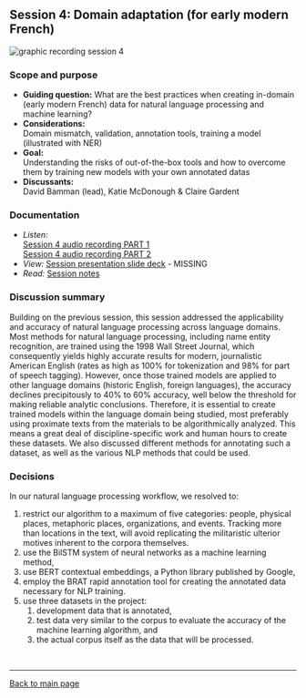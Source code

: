 ## Session 4: Domain adaptation (for early modern French)
![graphic recording session 4](../images/graphic-recording-session4.png)

### Scope and purpose
- **Guiding question:**
  What are the best practices when creating in-domain (early modern French) data for natural language processing and machine learning?  
- **Considerations:**  
  Domain mismatch, validation, annotation tools, training a model (illustrated with NER)  
- **Goal:** 	
  Understanding the risks of out-of-the-box tools and how to overcome them by training new models with your own annotated datas  
- **Discussants:**  
  David Bamman (lead), Katie McDonough & Claire Gardent  


### Documentation  
- *Listen:*<br/>
    [Session 4 audio recording PART 1](../audio/session4-1of2.MP3?raw=true)<br/>
    [Session 4 audio recording PART 2](../audio/session4-2of2.MP3?raw=true)<br/>
-    *View:* [Session presentation slide deck](link) - MISSING  
-    *Read:* [Session notes](https://docs.google.com/document/d/196V79SznVOMz-1G63dCI5LCIg0iVKNmMWCP2aSaxHw0/edit?usp=sharing)

### Discussion summary
Building on the previous session, this session addressed the applicability and accuracy of natural language processing across language domains. Most methods for natural language processing, including name entity recognition, are trained using the 1998 Wall Street Journal, which consequently yields highly accurate results for modern, journalistic American English (rates as high as 100% for tokenization and 98% for part of speech tagging). However, once those trained models are applied to other language domains (historic English, foreign languages), the accuracy declines precipitously to 40% to 60% accuracy, well below the threshold for making reliable analytic conclusions.
Therefore, it is essential to create trained models within the language domain being studied, most preferably using proximate texts from the materials to be algorithmically analyzed. This means a great deal of discipline-specific work and human hours to create these datasets.
We also discussed different methods for annotating such a dataset, as well as the various NLP methods that could be used.


### Decisions
In our natural language processing workflow, we resolved to:
1. restrict our algorithm to a maximum of five categories: people, physical places, metaphoric places, organizations, and events. Tracking more than locations in the text, will avoid replicating the militaristic ulterior motives inherent to the corpora themselves.
1. use the BilSTM system of neural networks as a machine learning method,
2. use BERT contextual embeddings, a Python library published by Google,
3. employ the BRAT rapid annotation tool for creating the annotated data necessary for NLP training.
5. use three datasets in the project:
    1. development data that is annotated,
    2. test data very similar to the corpus to evaluate the accuracy of the machine learning algorithm, and
    3. the actual corpus itself as the data that will be processed.


&nbsp;

------------------------------

[Back to main page](/empire/)
